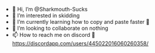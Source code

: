 - 👋 Hi, I’m @Sharkmouth-Sucks
- 👀 I’m interested in skidding
- 🌱 I’m currently learning how to copy and paste faster 💪
- 💞️ I’m looking to collaborate on nothing
- 📫 How to reach me on discord 🍔 https://discordapp.com/users/445022016060260358/

<!---
Sharkmouth-Sucks/Sharkmouth-Sucks is a ✨ special ✨ repository because its `README.md` (this file) appears on your GitHub profile.
You can click the Preview link to take a look at your changes.
--->
